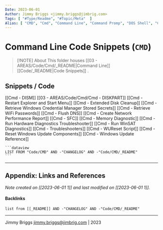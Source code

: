 ```yaml
---
Date: 2023-06-01
Author: Jimmy Briggs <jimmy.briggs@jimbrig.com>
Tags: [ "#Type/Readme", "#Topic/Meta"  ]
Alias: [ "CMD", "Cmd", "Command Line", "Command Promp", "DOS Shell", "Command Line Code Snippets" ]
---
```


# Command Line Code Snippets (`CMD`)

> [!NOTE] About
> This folder houses [[03 - AREAS/Code/Cmd/_README|Command Line]] [[Code/_README|Code Snippets]] .

## Snippets / Code

[[Cmd - DISM]]
[[03 - AREAS/Code/Cmd/Cmd - DISKPART]]
[[Cmd - Restart Explorer and Start Menu]]
[[Cmd - Extended Disk Cleanup]]
[[Cmd - Retrieve Windows Credential Manager Stored Secrets]]
[[Cmd - Retrieve WiFi Passwords]]
[[Cmd - Flush DNS]]
[[Cmd - Create Network Performance Report]]
[[Cmd - SFC]]
[[Cmd - Memory Diagnostic]]
[[Cmd - Run Hardware Diagnostics Troubleshooter]]
[[Cmd - Run WinSAT Diagnostics]]
[[Cmd - Troubleshooters]]
[[Cmd - WUReset Script]]
[[Cmd - Reset Windows Update Components]]
[[Cmd - Windows Update Reference]]

	```dataview
	LIST FROM "Code/CMD" AND -"CHANGELOG" AND -"Code/CMD/_README"
	```

***

## Appendix: Links and References

*Note created on [[2023-06-01 1]] and last modified on [[2023-06-01 1]].*

#### Backlinks

```dataview
list from [[_README]] AND -"CHANGELOG" AND -"Code/CMD/_README"
```


***

Jimmy Briggs <jimmy.briggs@jimbrig.com> | 2023

